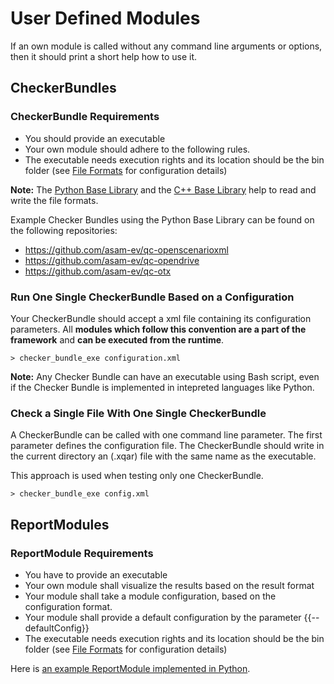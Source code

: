 <!---
Copyright 2023 CARIAD SE.
 
This Source Code Form is subject to the terms of the Mozilla
Public License, v. 2.0. If a copy of the MPL was not distributed
with this file, You can obtain one at https://mozilla.org/MPL/2.0/.
-->

# User Defined Modules

If an own module is called without any command line arguments or options, then
it should print a short help how to use it.

## CheckerBundles

### CheckerBundle Requirements

- You should provide an executable
- Your own module should adhere to the following rules.
- The executable needs execution rights and its location should be the bin
  folder (see [File Formats](file_formats.md) for configuration details)

**Note:** The [Python Base Library](https://github.com/asam-ev/qc-baselib-py) and the [C++ Base Library](cpp_base_library.md) help to read and write the
file formats.

Example Checker Bundles using the Python Base Library can be found on the following repositories:
* https://github.com/asam-ev/qc-openscenarioxml
* https://github.com/asam-ev/qc-opendrive
* https://github.com/asam-ev/qc-otx

### Run One Single CheckerBundle Based on a Configuration

Your CheckerBundle should accept a xml file containing its configuration parameters.
All **modules which follow this convention are a part of the framework** and
**can be executed from the runtime**.

    > checker_bundle_exe configuration.xml

**Note:** Any Checker Bundle can have an executable using Bash script, even if the Checker Bundle is implemented in intepreted languages like Python.

<!-- TODO: Decide whether to support this feature. -->
<!-- ### Determine Checkers and Parameters

If the CheckerBundle executable is called with the command line argument
`--defaultConfig`, it should write a report file (.xqar, see Base library for
details) containing all checkers with their parameters and no issues. Each
parameter should contain default values. The name of the file has to
corresponds to the executable name (myCheckerBundle.exe should write
myCheckerBundle.xqar).

    > checker_bundle_exe --defaultConfig -->

### Check a Single File With One Single CheckerBundle

A CheckerBundle can be called with one command line parameter. 
The first parameter defines the configuration file. 
The CheckerBundle should write in the current directory an (.xqar) 
file with the same name as the executable.

This approach is used when testing only one CheckerBundle.

    > checker_bundle_exe config.xml

## ReportModules

### ReportModule Requirements

- You have to provide an executable
- Your own module shall visualize the results based on the result format
- Your module shall take a module configuration, based on the configuration
  format.
- Your module shall provide a default configuration by the parameter
  {{--defaultConfig}}
- The executable needs execution rights and its location should be the bin
  folder (see [File Formats](file_formats.md) for configuration details)

Here is [an example ReportModule implemented in Python](https://github.com/asam-ev/qc-baselib-py/tree/develop/examples/report_module_text).

<!-- TODO: Decide whether to support this feature. -->
<!-- ### Determine Configurations for ReportModules

If a ReportModule executable is called with the command line argument
`--defaultConfig`, it should write a configuration file (.xml) containing all
the parameters. Each parameter should contain default values. The name of the
file has to corresponds to the executable name (myReportModule.exe should write
myReportModule.xml).

    > report_module_exe --defaultConfig -->
